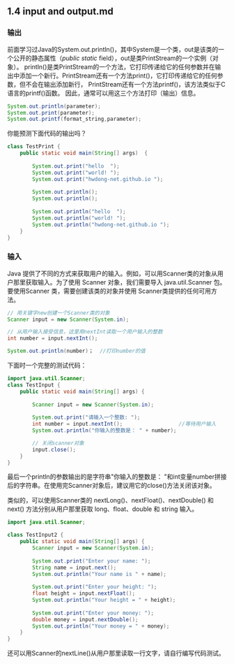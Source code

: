 ## 1.4 input and output.md
### 输出

前面学习过Java的System.out.println()，其中System是一个类，out是该类的一个公开的静态属性（*public static* field），out是类PrintStream的一个实例（对象）。
println()是类PrintStream的一个方法，它打印传递给它的任何参数并在输出中添加一个新行。PrintStream还有一个方法print()，它打印传递给它的任何参数，但不会在输出添加新行，
PrintStream还有一个方法printf()，该方法类似于C语言的printf()函数。
因此，通常可以用这三个方法打印（输出）信息。
```java
System.out.println(parameter);
System.out.print(parameter); 
System.out.printf(format_string,parameter);
```
你能预测下面代码的输出吗？
```java
class TestPrint {
    public static void main(String[] args)  {
        
        System.out.print("hello  ");
        System.out.print("world! ");       
        System.out.print("hwdong-net.github.io ");     
  
        System.out.println();
        System.out.println();  
       
        System.out.println("hello  ");
        System.out.println("world! ");       
        System.out.println("hwdong-net.github.io ");    
    }
}
```
### 输入
Java 提供了不同的方式来获取用户的输入。例如，可以用Scanner类的对象从用户那里获取输入。为了使用 Scanner 对象，我们需要导入 java.util.Scanner 包。
要使用Scanner 类，需要创建该类的对象并使用 Scanner类提供的任何可用方法。
```java
// 用关键字new创建一个Scanner类的对象
Scanner input = new Scanner(System.in);

// 从用户输入接受信息，这里用nextInt读取一个用户输入的整数
int number = input.nextInt();

System.out.println(number)；  //打印number的值
```
下面时一个完整的测试代码：
```java
import java.util.Scanner;
class TestInput {
    public static void main(String[] args) {
    	
        Scanner input = new Scanner(System.in);
    	
        System.out.print("请输入一个整数: ");
        int number = input.nextInt();                  //等待用户输入
        System.out.println("你输入的整数是： " + number);  

        // 关闭scanner对象
        input.close();
    }
}
```
最后一个println的参数输出的是字符串"你输入的整数是： "和int变量number拼接后的字符串。在使用完Scanner对象后，建议用它的close()方法关闭该对象。

类似的，可以使用Scanner类的 nextLong()、nextFloat()、nextDouble() 和 next() 方法分别从用户那里获取 long、float、double 和 string 输入。
```java
import java.util.Scanner;

class TestInput2 {
    public static void main(String[] args) {    	
        Scanner input = new Scanner(System.in);   	
        
        System.out.print("Enter your name: ");
        String name = input.next();
        System.out.println("Your name is " + name);
        
        System.out.print("Enter your height: ");
        float height = input.nextFloat();
        System.out.println("Your height = " + height);    	
        
        System.out.print("Enter your money: ");
        double money = input.nextDouble();
        System.out.println("Your money = " + money);
    }
}
```
还可以用Scanner的nextLine()从用户那里读取一行文字，请自行编写代码测试。


